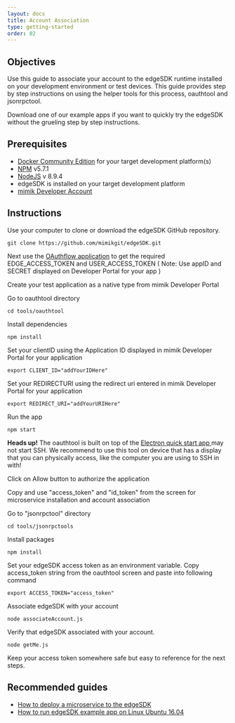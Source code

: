 ```yaml
---
layout: docs
title: Account Association
type: getting-started
order: 02
---
```


## Objectives

Use this guide to associate your account to the edgeSDK runtime installed on your development environment or test devices. This guide provides step by step instructions on using the helper tools for this process, oauthtool and jsonrpctool.

Download one of our example apps if you want to quickly try the edgeSDK without the grueling step by step instructions.

## Prerequisites

- [Docker Community Edition](https://www.docker.com/community-edition#/download) for your target development platform(s)
- [NPM](https://www.npmjs.com/) v5.7.1
- [NodeJS](https://nodejs.org) v 8.9.4
- edgeSDK is installed on your target development platform
- [mimik Developer Account](/docs/1.1.0/getting-started/creating-a-developer-account.html)

## Instructions

Use your computer to clone or download the edgeSDK GitHub repository.

```git clone https://github.com/mimikgit/edgeSDK.git```

Next use the [OAuthflow application](https://github.com/mimikgit/edgeSDK/tools/oauthtool) to get the required EDGE_ACCESS_TOKEN and USER_ACCESS_TOKEN  ( Note: Use appID and SECRET displayed on  Developer Portal for your app )

Create your test application as a native type from mimik Developer Portal

Go to oauthtool directory

```cd tools/oauthtool```

Install dependencies

```npm install```

Set your clientID using the Application ID displayed in mimik Developer Portal for your application

```export CLIENT_ID="addYourIDHere"```

Set your REDIRECTURI using the redirect uri entered in mimik Developer Portal for your application

```export REDIRECT_URI="addYourURIHere"```


Run the app

```npm start```

<div class="alert alert-warning" role="alert">
<strong>Heads up!</strong> The oauthtool is built on top of the <a href="https://github.com/electron/electron-quick-start">Electron quick start app </a> may not start  SSH. We recommend to use this tool on device that has a display that you can physically access, like the computer you are using to SSH in with!
</div>

Click on Allow button to authorize the application

Copy and use <span id="accessToken">"access_token"</span> and "id_token" from the screen for microservice installation and account association 

Go to "jsonrpctool" directory

```cd tools/jsonrpctools```

Install packages

```npm install```

Set your edgeSDK access token as an environment variable. Copy access_token string from the oauthtool screen and paste into following command

```export ACCESS_TOKEN="access_token"```

Associate edgeSDK with your account

```node associateAccount.js```

Verify that edgeSDK associated with your account.

```node getMe.js```

Keep your access token somewhere safe but easy to reference for the next steps.

## Recommended guides

- [How to deploy a microservice to the edgeSDK](/docs/1.1.0/microservices/how-to-deploy-example-microservice.html)
- [How to run edgeSDK example app on Linux Ubuntu 16.04](/docs/1.1.0/example-apps/how-to-run-edgesdk-example-app-on-linux-ubuntu.html)